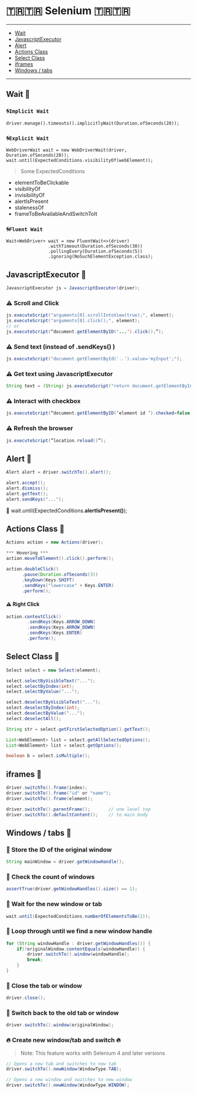 # 🇹🇷🇹🇷 Selenium 🇹🇷🇹🇷

---

<ul>
    <li><a href="">Wait</a></li>
    <li><a href="#JavascriptExecutor">JavascriptExecutor</a></li>
    <li><a href="#alert">Alert</a></li>
    <li><a href="#actions">Actions Class</a></li>
    <li><a href="#select">Select Class </a></li>
    <li><a href="#iframes">iframes</a></li>
    <li><a href="#windows">Windows / tabs</a></li>
</ul>

---

## Wait 📌

### 🌀`Implicit Wait`
```jql
driver.manage().timeouts().implicitlyWait(Duration.ofSeconds(20));
```
### 🌀`Explicit Wait`
```jql
WebDriverWait wait = new WebDriverWait(driver, Duration.ofSeconds(20));
wait.until(ExpectedConditions.visibilityOf(webElement));
```

> Some ExpectedConditions
* elementToBeClickable
* visibilityOf
* invisibilityOf
* alertIsPresent
* stalenessOf
* frameToBeAvailableAndSwitchToIt

### 🌀`Fluent Wait`
```jql
Wait<WebDriver> wait = new FluentWait<>(driver)
                .withTimeout(Duration.ofSeconds(30))
                .pollingEvery(Duration.ofSeconds(5))
                .ignoring(NoSuchElementException.class);
```

<h2 id="JavascriptExecutor">JavascriptExecutor 📌</h2>

```java
JavascriptExecutor js = JavascriptExecutor(driver);
```
### ⚠️ Scroll and Click
```java
js.executeScript("arguments[0].scrollIntoView(true);", element);
js.executeScript("arguments[0].click();", element);
// or
js.executeScript(“document.getElementByID('...').click();”);
```
### ⚠️ Send text (instead of .sendKeys() )
```java
js.executeScript("document.getElementById('..').value='myInput';");
```
### ⚠️ Get text using JavascriptExecutor
```java
String text = (String) js.executeScript("return document.getElementById('..').value=");
```

### ⚠️ Interact with checkbox
```java
js.executeScript(“document.getElementByID(‘element id ’).checked=false;”);
```

### ⚠️ Refresh the browser
```java
js.executeScript(“location.reload()”);
```

<h2 id="alert">Alert 📌</h2>

```java
Alert alert = driver.switchTo().alert();

alert.accept();
alert.dismiss();
alert.getText();
alert.sendKeys("...");
```
🧨 wait.until(ExpectedConditions.**alertIsPresent()**);

<h2 id="actions">Actions Class 📌</h2>

```java
Actions action = new Actions(driver);

*** Hovering ***
action.moveToElement().click().perform();

action.doubleClick()
      .pause(Duration.ofSeconds(3))
      .keyDown(Keys.SHIFT)
      .sendKeys("lowercase" + Keys.ENTER)
      .perform();
```

#### ⚠️ Right Click
```java
action.contextClick()
        .sendKeys(Keys.ARROW_DOWN)
        .sendKeys(Keys.ARROW_DOWN)
        .sendKeys(Keys.ENTER)
        .perform();
```
<h2 id="select">Select Class 📌</h2>

```java
Select select = new Select(element);

select.selectByVisibleText("...");
select.selectByIndex(int);
select.selectByValue("...");

select.deselectByVisibleText("...");
select.deselectByIndex(int);
select.deselectByValue("...");
select.deselectAll();

String str = select.getFirstSelectedOption().getText();

List<WebElement> list = select.getAllSelectedOptions();
List<WebElement> list = select.getOptions();

boolean b = select.isMultiple();
```
<h2 id="iframes">iframes 📌</h2>

```java
driver.switchTo().frame(index);
driver.switchTo().frame("id" or "name");
driver.switchTo().frame(element);
```
```java
driver.switchTo().parentFrame();       // one level top
driver.switchTo().defaultContent();    // to main body
```

<h2 id="windows">Windows / tabs 📌</h2>

### 🍏 Store the ID of the original window
```java
String mainWindow = driver.getWindowHandle();
```
### 🍏 Check the count of windows
```java
assertTrue(driver.getWindowHandles().size() == 1);
```
### 🍏 Wait for the new window or tab
```java
wait.until(ExpectedConditions.numberOfElementsToBe(2));
```
### 🍏 Loop through until we find a new window handle
```java
for (String windowHandle : driver.getWindowHandles()) {
    if(!originalWindow.contentEquals(windowHandle)) {
        driver.switchTo().window(windowHandle);
        break;
    }
}
```
### 🍏 Close the tab or window
```java
driver.close();
```
### 🍏 Switch back to the old tab or window
```java
driver.switchTo().window(originalWindow);
```

### 🔥 Create new window/tab and switch 🔥

> Note: This feature works with Selenium 4 and later versions

```java
// Opens a new tab and switches to new tab
driver.switchTo().newWindow(WindowType.TAB);

// Opens a new window and switches to new window
driver.switchTo().newWindow(WindowType.WINDOW);
```